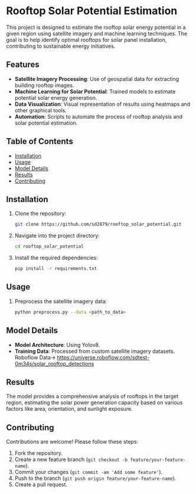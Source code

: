 
# Rooftop Solar Potential Estimation

This project is designed to estimate the rooftop solar energy potential in a given region using satellite imagery and machine learning techniques. The goal is to help identify optimal rooftops for solar panel installation, contributing to sustainable energy initiatives.

## Features

- **Satellite Imagery Processing**: Use of geospatial data for extracting building rooftop images.
- **Machine Learning for Solar Potential**: Trained models to estimate potential solar energy generation.
- **Data Visualization**: Visual representation of results using heatmaps and other graphical tools.
- **Automation**: Scripts to automate the process of rooftop analysis and solar potential estimation.

## Table of Contents

- [Installation](#installation)
- [Usage](#usage)
- [Model Details](#model-details)
- [Results](#results)
- [Contributing](#contributing)

## Installation

1. Clone the repository:

   ```bash
   git clone https://github.com/sd2879/rooftop_solar_potential.git
   ```

2. Navigate into the project directory:

   ```bash
   cd rooftop_solar_potential
   ```

3. Install the required dependencies:

   ```bash
   pip install -r requirements.txt
   ```

## Usage

1. Preprocess the satellite imagery data:

   ```bash
   python preprocess.py --data <path_to_data>
   ```

## Model Details

- **Model Architecture**: Using Yolov8.
- **Training Data**: Processed from custom satellite imagery datasets. Roboflow Data-> https://universe.roboflow.com/sdtest-0m34s/solar_rooftop_detections

## Results

The model provides a comprehensive analysis of rooftops in the target region, estimating the solar power generation capacity based on various factors like area, orientation, and sunlight exposure.

## Contributing

Contributions are welcome! Please follow these steps:

1. Fork the repository.
2. Create a new feature branch (`git checkout -b feature/your-feature-name`).
3. Commit your changes (`git commit -am 'Add some feature'`).
4. Push to the branch (`git push origin feature/your-feature-name`).
5. Create a pull request.
